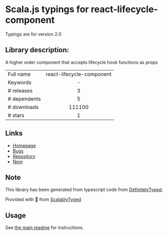 
# Scala.js typings for react-lifecycle-component

Typings are for version 2.0

## Library description:
A higher order component that accepts lifecycle hook functions as props

|                    |                 |
| ------------------ | :-------------: |
| Full name          | react-lifecycle-component |
| Keywords           | - |
| # releases         | 3 |
| # dependents       | 5 |
| # downloads        | 111100 |
| # stars            | 1 |

## Links
- [Homepage](https://github.com/JamieDixon/react-lifecycle-component#readme)
- [Bugs](https://github.com/JamieDixon/react-lifecycle-component/issues)
- [Repository](https://github.com/JamieDixon/react-lifecycle-component)
- [Npm](https://www.npmjs.com/package/react-lifecycle-component)
    


## Note
This library has been generated from typescript code from [DefinitelyTyped](https://definitelytyped.org).

Provided with :purple_heart: from [ScalablyTyped](https://github.com/oyvindberg/ScalablyTyped)

## Usage
See [the main readme](../../readme.md) for instructions.


